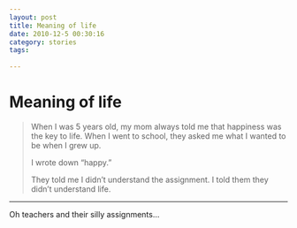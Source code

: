 ```yaml
---
layout: post
title: Meaning of life
date: 2010-12-5 00:30:16
category: stories
tags:
 
---
```


# Meaning of life

> When I was 5 years old, my mom always told me that happiness was the key to life. When I went to school, they asked me what I wanted to be when I grew up.
>
> I wrote down “happy.”
> 
> They told me I didn’t understand the assignment. I told them they didn’t understand life.

***

Oh teachers and their silly assignments…